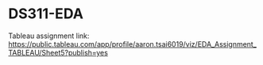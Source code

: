 # DS311-EDA

Tableau assignment link:
https://public.tableau.com/app/profile/aaron.tsai6019/viz/EDA_Assignment_TABLEAU/Sheet5?publish=yes
